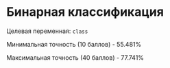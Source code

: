 # Бинарная классификация
Целевая переменная: `class`

Минимальная точность (10 баллов) - 55.481%

Максимальная точность (40 баллов) - 77.741%
        